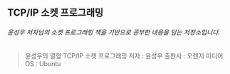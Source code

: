## TCP/IP 소켓 프로그래밍
###### 윤성우 저자님의 소켓 프로그래밍 책을 기반으로 공부한 내용을 담는 저장소입니다.
> 윤성우의 열혈 TCP/IP 소켓 프로그래밍
저자 : 윤성우
출판사 : 오렌지 미디어
OS : Ubuntu